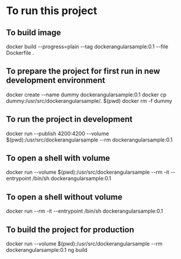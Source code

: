 # To run this project

## To build image

docker build --progress=plain --tag dockerangularsample:0.1 --file Dockerfile .

## To prepare the project for first run in new development environment

docker create --name dummy dockerangularsample:0.1
docker cp dummy:/usr/src/dockerangularsample/. $(pwd)
docker rm -f dummy

## To run the project in development

docker run --publish 4200:4200 --volume $(pwd):/usr/src/dockerangularsample --rm dockerangularsample:0.1

## To open a shell with volume

docker run --volume $(pwd):/usr/src/dockerangularsample --rm -it --entrypoint /bin/sh dockerangularsample:0.1

## To open a shell without volume

docker run --rm -it --entrypoint /bin/sh dockerangularsample:0.1

## To build the project for production

docker run --volume $(pwd):/usr/src/dockerangularsample --rm dockerangularsample:0.1 ng build
